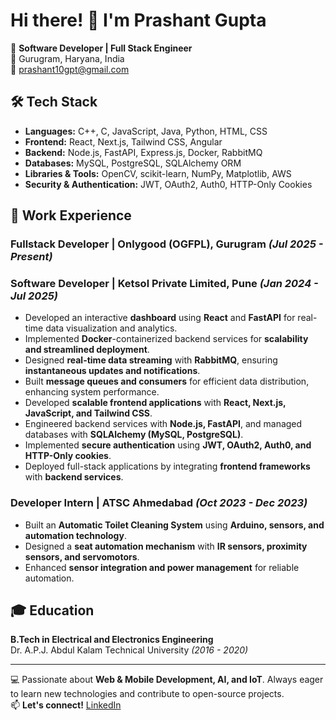 # Hi there! 👋 I'm Prashant Gupta

🚀 **Software Developer | Full Stack Engineer**  
📍 Gurugram, Haryana, India  
📧 prashant10gpt@gmail.com  

## 🛠 Tech Stack

- **Languages:** C++, C, JavaScript, Java, Python, HTML, CSS
- **Frontend:** React, Next.js, Tailwind CSS, Angular
- **Backend:** Node.js, FastAPI, Express.js, Docker, RabbitMQ
- **Databases:** MySQL, PostgreSQL, SQLAlchemy ORM
- **Libraries & Tools:** OpenCV, scikit-learn, NumPy, Matplotlib, AWS
- **Security & Authentication:** JWT, OAuth2, Auth0, HTTP-Only Cookies

## 💼 Work Experience

### **Fullstack Developer** | Onlygood (OGFPL), Gurugram *(Jul 2025 - Present)*

### **Software Developer** | Ketsol Private Limited, Pune *(Jan 2024 - Jul 2025)*
- Developed an interactive **dashboard** using **React** and **FastAPI** for real-time data visualization and analytics.
- Implemented **Docker**-containerized backend services for **scalability and streamlined deployment**.
- Designed **real-time data streaming** with **RabbitMQ**, ensuring **instantaneous updates and notifications**.
- Built **message queues and consumers** for efficient data distribution, enhancing system performance.
- Developed **scalable frontend applications** with **React, Next.js, JavaScript, and Tailwind CSS**.
- Engineered backend services with **Node.js, FastAPI**, and managed databases with **SQLAlchemy (MySQL, PostgreSQL)**.
- Implemented **secure authentication** using **JWT, OAuth2, Auth0, and HTTP-Only cookies**.
- Deployed full-stack applications by integrating **frontend frameworks** with **backend services**.


### **Developer Intern** | ATSC Ahmedabad *(Oct 2023 - Dec 2023)*
- Built an **Automatic Toilet Cleaning System** using **Arduino, sensors, and automation technology**.
- Designed a **seat automation mechanism** with **IR sensors, proximity sensors, and servomotors**.
- Enhanced **sensor integration and power management** for reliable automation.

## 🎓 Education

**B.Tech in Electrical and Electronics Engineering**  
Dr. A.P.J. Abdul Kalam Technical University *(2016 - 2020)*  

---

💻 Passionate about **Web & Mobile Development, AI, and IoT**. Always eager to learn new technologies and contribute to open-source projects.  
📫 **Let's connect!** [LinkedIn](https://www.linkedin.com/in/prashant-gupta-1189631ab)
